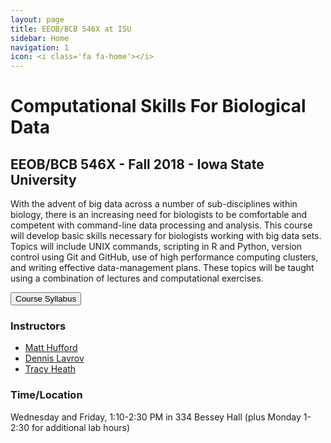 ```yaml
---
layout: page
title: EEOB/BCB 546X at ISU
sidebar: Home
navigation: 1
icon: <i class='fa fa-home'></i>
---
```


# Computational Skills For Biological Data

## EEOB/BCB 546X - Fall 2018 - Iowa State University

With the advent of big data across a number of sub-disciplines within biology, there is an increasing need for biologists to be comfortable and
competent with command-line data processing and analysis. This course will develop basic skills necessary for biologists working with big data sets.
Topics will include UNIX commands, scripting in R and Python, version control using Git and GitHub, use of high performance computing clusters, and writing effective data-management plans. These topics
will be taught using a combination of lectures and computational exercises.

<a href="#"><button type="button" class="btn btn-primary">Course Syllabus</button></a>


### Instructors

* [Matt Hufford](http://www.public.iastate.edu/~mhufford/HuffordLab/home.html)
* [Dennis Lavrov](https://sites.google.com/site/dennislavrov/)
* [Tracy Heath](http://phyloworks.org/)

### Time/Location

Wednesday and Friday, 1:10-2:30 PM in 334 Bessey Hall (plus Monday 1-2:30 for additional lab hours)
